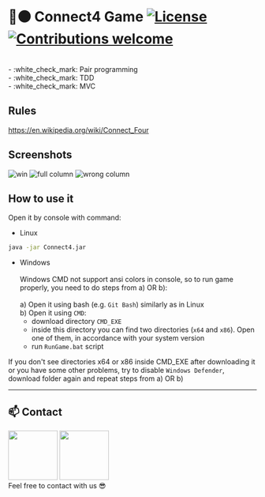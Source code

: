 # :red_circle::black_circle: Connect4 Game [![License](https://img.shields.io/badge/licence-MIT-blue)](https://choosealicense.com/licenses/mit/) [![Contributions welcome](https://img.shields.io/badge/contributions-welcome-orange.svg)](https://github.com/Ukasz09/Connect4)

<br/>
- :white_check_mark: Pair programming <br/>
- :white_check_mark: TDD <br/>
- :white_check_mark: MVC <br/>

## Rules
https://en.wikipedia.org/wiki/Connect_Four

## Screenshots 
![win](https://raw.githubusercontent.com/Ukasz09/Connect4/master/readme_images/full.png)
![full column](https://raw.githubusercontent.com/Ukasz09/Connect4/master/readme_images/wrong.png)
![wrong column](https://raw.githubusercontent.com/Ukasz09/Connect4/master/readme_images/win.png)

## How to use it
Open it by console with command:
- Linux

```bash
java -jar Connect4.jar
```

- Windows <br/><br/>
Windows CMD not support ansi colors in console, so to run game properly, you need to do steps from a) OR b): <br/><br/>
  a) Open it using bash (e.g. `Git Bash`) similarly as in Linux <br/>
  b) Open it using `CMD`: <br/>
  	 - download directory `CMD_EXE`
  	 - inside this directory you can find two directories (`x64` and `x86`). Open one of them, in accordance with your system version
  	 - run `RunGame.bat` script 

If you don't see directories x64 or x86 inside CMD_EXE after downloading it or you have some other problems, try to disable `Windows Defender`, download folder again and repeat steps from a) OR b)

---
## 📫 Contact
<a href="https://github.com/Ukasz09" target="_blank"><img src="https://avatars0.githubusercontent.com/u/44710226?s=460&v=4" width="100px;"></a>
<a href="https://github.com/PRZYPRAWA" target="_blank"><img src="https://avatars3.githubusercontent.com/u/30748558?s=460&v=4" width="100px;"></a>
<br/>
Feel free to contact with us 😎
